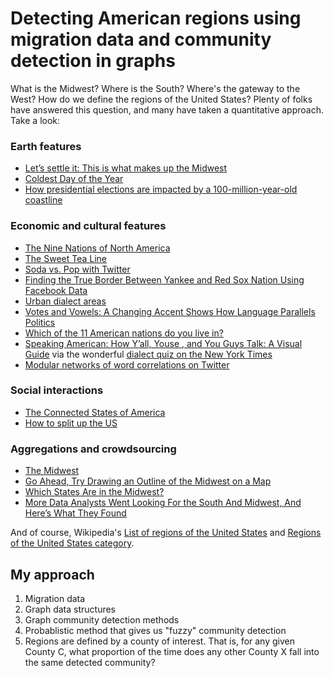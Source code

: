 # Detecting American regions using migration data and community detection in graphs

What is the Midwest? Where is the South? Where's the gateway to the West? How do we define the regions of the United States? Plenty of folks have answered this question, and many have taken a quantitative approach. Take a look:

### Earth features
* [Let’s settle it: This is what makes up the Midwest](https://www.twincities.com/2016/01/29/this-is-whats-in-the-midwest-2/)
* [Coldest Day of the Year](https://www.ncdc.noaa.gov/sites/default/files/Contiguous-US-Climatological-Coldest-Day-of-the-Year-Map.jpg)
* [How presidential elections are impacted by a 100-million-year-old coastline](http://www.deepseanews.com/2012/06/how-presidential-elections-are-impacted-by-a-100-million-year-old-coastline/)

### Economic and cultural features
* [The Nine Nations of North America](https://en.wikipedia.org/wiki/The_Nine_Nations_of_North_America)
* [The Sweet Tea Line](https://bigthink.com/strange-maps/317-tea-as-a-northsouth-litmus-test)
* [Soda vs. Pop with Twitter](http://blog.echen.me/2012/07/06/soda-vs-pop-with-twitter/)
* [Finding the True Border Between Yankee and Red Sox Nation Using Facebook Data](https://harvardsportsanalysis.wordpress.com/2012/08/17/finding-the-true-border-between-yankee-and-red-sox-nation-using-facebook-data/)
* [Urban dialect areas](https://www.ling.upenn.edu/phono_atlas/NationalMap/NatMap1.html)
* [Votes and Vowels: A Changing Accent Shows How Language Parallels Politics](http://blogs.discovermagazine.com/crux/2012/03/28/votes-and-vowels-a-changing-accent-shows-how-language-parallels-politics/)
* [Which of the 11 American nations do you live in?](https://www.washingtonpost.com/blogs/govbeat/wp/2013/11/08/which-of-the-11-american-nations-do-you-live-in/)
* [Speaking American: How Y’all, Youse , and You Guys Talk: A Visual Guide](https://hmhbooks.com/shop/books/Speaking-American/9780544703391) via the wonderful [dialect quiz on the New York Times](https://www.nytimes.com/interactive/2014/upshot/dialect-quiz-map.html)
* [Modular networks of word correlations on Twitter](https://www.ncbi.nlm.nih.gov/pmc/articles/PMC3492865/figure/f2/)

### Social interactions
* [The Connected States of America](http://senseable.mit.edu/csa/)
* [How to split up the US](https://petewarden.com/2010/02/06/how-to-split-up-the-us/)

### Aggregations and crowdsourcing
* [The Midwest](http://www.radicalcartography.net/index.html?midwest)
* [Go Ahead, Try Drawing an Outline of the Midwest on a Map](https://www.citylab.com/design/2013/07/go-ahead-try-drawing-outline-midwest-map/6208/)
* [Which States Are in the Midwest?](https://fivethirtyeight.com/features/what-states-are-in-the-midwest/)
* [More Data Analysts Went Looking For the South And Midwest, And Here’s What They Found](https://fivethirtyeight.com/features/more-data-analysts-went-looking-for-the-south-and-midwest-and-heres-what-they-found/)

And of course, Wikipedia's [List of regions of the United States](https://en.wikipedia.org/wiki/List_of_regions_of_the_United_States) and [Regions of the United States category](https://en.wikipedia.org/wiki/Category:Regions_of_the_United_States).

## My approach
1. Migration data
2. Graph data structures
3. Graph community detection methods
4. Probablistic method that gives us "fuzzy" community detection
5. Regions are defined by a county of interest. That is, for any given County C, what proportion of the time does any other County X fall into the same detected community?
